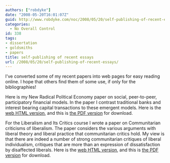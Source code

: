 ```yaml
---
authors: ["robdyke"]
date: "2008-05-20T16:01:07Z"
guid: http://www.robdyke.com/noc/2008/05/20/self-publishing-of-recent-essays/
categories:
  - No Overall Control
id: 338
tags:
- dissertation
- goldsmiths
- papers
title: self-publishing of recent essays
url: /2008/05/20/self-publishing-of-recent-essays/
---
```

I've converted some of my recent papers into web pages for easy reading online. I hope that others find them of some use, if only for the bibliographies!

Here is my New Radical Political Economy paper on social, peer-to-peer, participatory financial models. In the paper I contrast traditional banks and interest bearing capital transactions to these emergent models. Here is the [web HTML version](http://robdyke.com/Public/papers/nrpe/ "HTML"), and this is [the PDF version](/pubfiles/2008/04/majoressay.pdf "PDF") for download.

For the Liberalism and Its Critics course I wrote a paper on Communitarian criticisms of liberalism. The paper considers the various arguments with liberal theory and liberal practice that communitarian critics hold. My view is that there are indeed a number of strong communitarian critiques of liberal individualism, critiques that are more than an expression of dissatisfaction by disaffected liberals. Here is the [web HTML version](http://robdyke.com/Public/papers/landc/ "HTML version"), and this is [the PDF version](/pubfiles/2008/05/majoressay.pdf "PDF") for download.